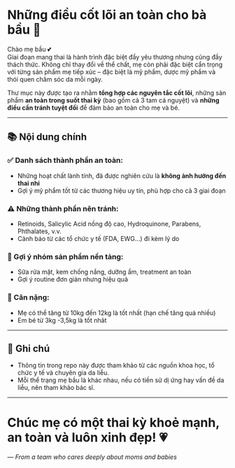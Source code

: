# Những điều cốt lõi an toàn cho bà bầu 🤰

Chào mẹ bầu 💕  
Giai đoạn mang thai là hành trình đặc biệt đầy yêu thương nhưng cũng đầy thách thức. Không chỉ thay đổi về thể chất, mẹ còn phải đặc biệt cẩn trọng với từng sản phẩm mẹ tiếp xúc – đặc biệt là mỹ phẩm, dược mỹ phẩm và thói quen chăm sóc da mỗi ngày.

Thư mục này được tạo ra nhằm **tổng hợp các nguyên tắc cốt lõi**, những sản phẩm **an toàn trong suốt thai kỳ** (bao gồm cả 3 tam cá nguyệt) và **những điều cần tránh tuyệt đối** để đảm bảo an toàn cho mẹ và bé.

---

## 📚 Nội dung chính

### ✅ Danh sách thành phần an toàn:
- Những hoạt chất lành tính, đã được nghiên cứu là **không ảnh hưởng đến thai nhi**
- Gợi ý mỹ phẩm tốt từ các thương hiệu uy tín, phù hợp cho cả 3 giai đoạn

### ⚠️ Những thành phần nên tránh:
- Retinoids, Salicylic Acid nồng độ cao, Hydroquinone, Parabens, Phthalates, v.v.
- Cảnh báo từ các tổ chức y tế (FDA, EWG...) đi kèm lý do

### 🧴 Gợi ý nhóm sản phẩm nền tảng:
- Sữa rửa mặt, kem chống nắng, dưỡng ẩm, treatment an toàn
- Gợi ý routine đơn giản nhưng hiệu quả

### 📝 Cân nặng:
- Mẹ có thể tăng từ 10kg đến 12kg là tốt nhất (hạn chế tăng quá nhiều)
- Em bé từ 3kg -3,5kg là tốt nhât
---

## 📌 Ghi chú

- Thông tin trong repo này được tham khảo từ các nguồn khoa học, tổ chức y tế và chuyên gia da liễu.
- Mỗi thể trạng mẹ bầu là khác nhau, nếu có tiền sử dị ứng hay vấn đề da liễu, nên tham khảo bác sĩ.

---

# Chúc mẹ có một thai kỳ khoẻ mạnh, an toàn và luôn xinh đẹp! 💗  
_— From a team who cares deeply about moms and babies_

